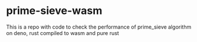 # prime-sieve-wasm

This is a repo with code to check the performance of prime_sieve algorithm on deno, rust compiled to wasm and pure rust